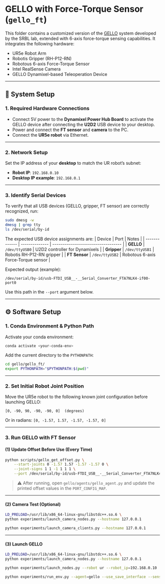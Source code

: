 # GELLO with Force-Torque Sensor (`gello_ft`)

This folder contains a customized version of the [GELLO](https://wuphilipp.github.io/gello_site/) system developed by the SRBL lab, extended with 6-axis force-torque sensing capabilities. It integrates the following hardware:

* UR5e Robot Arm
* Robotis Gripper (RH-P12-RN)
* Robotous 6-axis Force-Torque Sensor
* Intel RealSense Camera
* GELLO Dynamixel-based Teleoperation Device

---

## 🔧 System Setup

### 1. Required Hardware Connections

* Connect 5V power to the **Dynamixel Power Hub Board** to activate the GELLO device after connecting the **U2D2** USB device to your desktop.
* Power and connect the **FT sensor** and **camera** to the PC.
* Connect the **UR5e robot** via Ethernet.

---

### 2. Network Setup

Set the IP address of your **desktop** to match the UR robot’s subnet:

* **Robot IP**: `192.168.0.10`
* **Desktop IP example**: `192.168.0.1`

---

### 3. Identify Serial Devices

To verify that all USB devices (GELLO, gripper, FT sensor) are correctly recognized, run:
```bash
sudo dmesg -w
dmesg | grep tty
ls /dev/serial/by-id
```
The expected USB device assignments are:
| Device        | Port           | Notes                               |
| ------------- | -------------- | ----------------------------------- |
| **GELLO**     | `/dev/ttyUSB0` | U2D2 controller for Dynamixels      |
| **Gripper**   | `/dev/ttyUSB1` | Robotis RH-P12-RN gripper           |
| **FT Sensor** | `/dev/ttyUSB2` | Robotous 6-axis Force-Torque sensor |

Expected output (example):

```
/dev/serial/by-id/usb-FTDI_USB__-__Serial_Converter_FTA7NLK4-if00-port0
```
Use this path in the `--port` argument below.

---

## ⚙️ Software Setup

### 1. Conda Environment & Python Path

Activate your conda environment:

```bash
conda activate <your-conda-env>
```

Add the current directory to the `PYTHONPATH`:

```bash
cd gello/gello_ft/
export PYTHONPATH="$PYTHONPATH:$(pwd)"
```

---

### 2. Set Initial Robot Joint Position

Move the UR5e robot to the following known joint configuration before launching GELLO:

```
[0, -90, 90, -90, -90, 0]  (degrees)
```

Or in radians: `[0, -1.57, 1.57, -1.57, -1.57, 0]`

---

### 3. Run GELLO with FT Sensor

#### (1) Update Offset Before Use (Every Time)

```bash
python scripts/gello_get_offset.py \
    --start-joints 0 -1.57 1.57 -1.57 -1.57 0 \
    --joint-signs 1 1 -1 1 1 1 \
    --port /dev/serial/by-id/usb-FTDI_USB__-__Serial_Converter_FTA7NLK4-if00-port0
```

> ⚠️ After running, open `gello/agents/gello_agent.py` and update the printed offset values in the `PORT_CONFIG_MAP`.

---

#### (2) Camera Test (Optional)

```bash
LD_PRELOAD=/usr/lib/x86_64-linux-gnu/libstdc++.so.6 \
python experiments/launch_camera_nodes.py --hostname 127.0.0.1

python experiments/launch_camera_clients.py --hostname 127.0.0.1
```

---

#### (3) Launch GELLO

```bash
LD_PRELOAD=/usr/lib/x86_64-linux-gnu/libstdc++.so.6 \
python experiments/launch_camera_nodes.py --hostname 127.0.0.1
```

```bash
python experiments/launch_nodes.py --robot ur --robot_ip=192.168.0.10
```

```bash
python experiments/run_env.py --agent=gello --use_save_interface --sensor_ft
```

